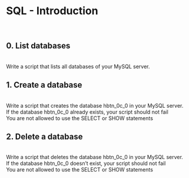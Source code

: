 <h1>SQL - Introduction</h1>
<br>
<h2>0. List databases</h2>
<br>
Write a script that lists all databases of your MySQL server.
<br>
<h2>1. Create a database</h2>
<br>
Write a script that creates the database hbtn_0c_0 in your MySQL server.
<br>
If the database hbtn_0c_0 already exists, your script should not fail
<br>You are not allowed to use the SELECT or SHOW statements
<br>
<h2>2. Delete a database</h2>
<br>
Write a script that deletes the database hbtn_0c_0 in your MySQL server.
<br>
If the database hbtn_0c_0 doesn’t exist, your script should not fail
<br>
You are not allowed to use the SELECT or SHOW statements
<br>
